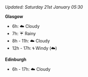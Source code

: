 *Updated: Saturday 21st January 05:30*

**Glasgow**

* 6h: :cloud: Cloudy
* 7h: :umbrella: Rainy
* 8h - 11h: :cloud: Cloudy
* 12h - 17h: :cyclone: Windy (:cloud:)

**Edinburgh**

* 6h - 17h: :cloud: Cloudy
